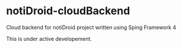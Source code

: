 notiDroid-cloudBackend
======================

Cloud backend for notiDroid project written using Sping Framework 4

This is under active developement.


